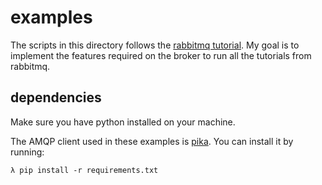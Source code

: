 # examples
The scripts in this directory follows the [rabbitmq tutorial](https://www.rabbitmq.com/getstarted.html).
My goal is to implement the features required on the broker to run all the tutorials from rabbitmq.

## dependencies
Make sure you have python installed on your machine.

The AMQP client used in these examples is [pika](https://github.com/pika/pika).
You can install it by running:
```
λ pip install -r requirements.txt
```

